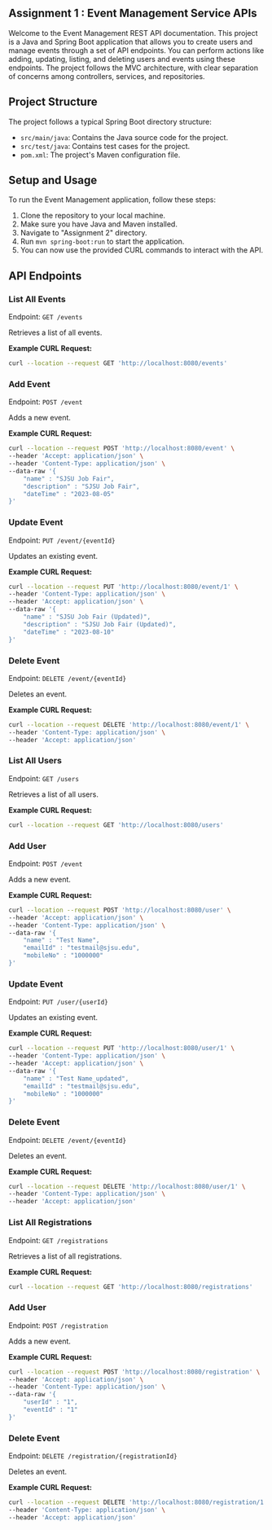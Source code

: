 ## Assignment 1 : Event Management Service APIs
Welcome to the Event Management REST API documentation. This project is a Java and Spring Boot application that allows you to create users and manage events through a set of API endpoints. You can perform actions like adding, updating, listing, and deleting users and events using these endpoints. The project follows the MVC architecture, with clear separation of concerns among controllers, services, and repositories.

## Project Structure

The project follows a typical Spring Boot directory structure:

- `src/main/java`: Contains the Java source code for the project.
- `src/test/java`: Contains test cases for the project.
- `pom.xml`: The project's Maven configuration file.

## Setup and Usage

To run the Event Management application, follow these steps:

1. Clone the repository to your local machine.
2. Make sure you have Java and Maven installed.
3. Navigate to "Assignment 2" directory.
4. Run `mvn spring-boot:run` to start the application.
5. You can now use the provided CURL commands to interact with the API.

## API Endpoints

### List All Events

Endpoint: `GET /events`

Retrieves a list of all events.

**Example CURL Request:**
```bash
curl --location --request GET 'http://localhost:8080/events'
```

### Add Event

Endpoint: `POST /event`

Adds a new event.

**Example CURL Request:**
```bash
curl --location --request POST 'http://localhost:8080/event' \
--header 'Accept: application/json' \
--header 'Content-Type: application/json' \
--data-raw '{
    "name" : "SJSU Job Fair",
    "description" : "SJSU Job Fair",
    "dateTime" : "2023-08-05"
}'
```

### Update Event

Endpoint: `PUT /event/{eventId}`

Updates an existing event.

**Example CURL Request:**
```bash
curl --location --request PUT 'http://localhost:8080/event/1' \
--header 'Content-Type: application/json' \
--header 'Accept: application/json' \
--data-raw '{
    "name" : "SJSU Job Fair (Updated)",
    "description" : "SJSU Job Fair (Updated)",
    "dateTime" : "2023-08-10"
}'
```

### Delete Event

Endpoint: `DELETE /event/{eventId}`

Deletes an event.

**Example CURL Request:**
```bash
curl --location --request DELETE 'http://localhost:8080/event/1' \
--header 'Content-Type: application/json' \
--header 'Accept: application/json'
```

### List All Users

Endpoint: `GET /users`

Retrieves a list of all users.

**Example CURL Request:**
```bash
curl --location --request GET 'http://localhost:8080/users'
```

### Add User

Endpoint: `POST /event`

Adds a new event.

**Example CURL Request:**
```bash
curl --location --request POST 'http://localhost:8080/user' \
--header 'Accept: application/json' \
--header 'Content-Type: application/json' \
--data-raw '{
    "name" : "Test Name",
    "emailId" : "testmail@sjsu.edu",
    "mobileNo" : "1000000"
}'
```

### Update Event

Endpoint: `PUT /user/{userId}`

Updates an existing event.

**Example CURL Request:**
```bash
curl --location --request PUT 'http://localhost:8080/user/1' \
--header 'Content-Type: application/json' \
--header 'Accept: application/json' \
--data-raw '{
    "name" : "Test Name_updated",
    "emailId" : "testmail@sjsu.edu",
    "mobileNo" : "1000000"
}'
```

### Delete Event

Endpoint: `DELETE /event/{eventId}`

Deletes an event.

**Example CURL Request:**
```bash
curl --location --request DELETE 'http://localhost:8080/user/1' \
--header 'Content-Type: application/json' \
--header 'Accept: application/json'
```

### List All Registrations

Endpoint: `GET /registrations`

Retrieves a list of all registrations.

**Example CURL Request:**
```bash
curl --location --request GET 'http://localhost:8080/registrations'
```

### Add User

Endpoint: `POST /registration`

Adds a new event.

**Example CURL Request:**
```bash
curl --location --request POST 'http://localhost:8080/registration' \
--header 'Accept: application/json' \
--header 'Content-Type: application/json' \
--data-raw '{
    "userId" : "1",
    "eventId" : "1"
}'
```

### Delete Event

Endpoint: `DELETE /registration/{registrationId}`

Deletes an event.

**Example CURL Request:**
```bash
curl --location --request DELETE 'http://localhost:8080/registration/1' \
--header 'Content-Type: application/json' \
--header 'Accept: application/json'
```